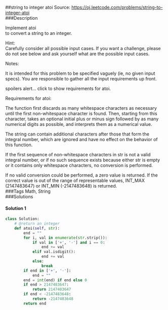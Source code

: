 ##string to integer atoi
Source: https://oj.leetcode.com/problems/string-to-integer-atoi  
###Description


Implement
atoi  
 to convert a string to an integer.  



Hint:  
 Carefully consider all possible input cases. If you want a challenge, please do not see below and ask yourself what are the possible input cases.  





Notes:  

It is intended for this problem to be specified vaguely (ie, no given input specs). You are responsible to gather all the input requirements up front.



spoilers alert... click to show requirements for atoi.  



Requirements for atoi:  



The function first discards as many whitespace characters as necessary until the first non-whitespace character is found. Then, starting from this character, takes an optional initial plus or minus sign followed by as many numerical digits as possible, and interprets them as a numerical value.  



The string can contain additional characters after those that form the integral number, which are ignored and have no effect on the behavior of this function.  



If the first sequence of non-whitespace characters in str is not a valid integral number, or if no such sequence exists because either str is empty or it contains only whitespace characters, no conversion is performed.  



If no valid conversion could be performed, a zero value is returned. If the correct value is out of the range of representable values, INT_MAX (2147483647) or INT_MIN (-2147483648) is returned.  
###Tags
Math, String  
###Solutions

#### Solution 1

```python
class Solution:
    # @return an integer
    def atoi(self, str):
        end = ""
        for i, val in enumerate(str.strip()):
            if val in ['+', '-'] and i == 0:
                end += val
            elif val.isdigit():
                end += val
            else:
                break
        if end in ['+', '-']:
            end = ""
        end = int(end) if end else 0
        if end > 2147483647:
            return 2147483647
        if end < -2147483648:
            return -2147483648
        return end
```
